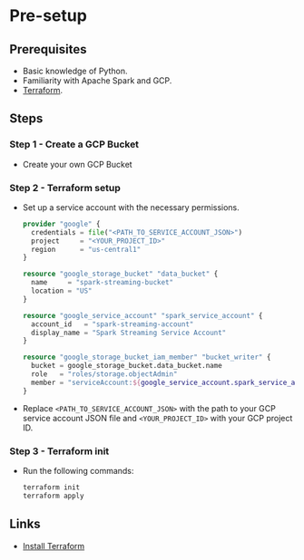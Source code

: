 # Pre-setup

## Prerequisites

* Basic knowledge of Python.
* Familiarity with Apache Spark and GCP.
* [Terraform][terraform].

## Steps

### Step 1 - Create a GCP Bucket

* Create your own GCP Bucket

### Step 2 - Terraform setup

* Set up a service account with the necessary permissions.

  ```terraform
  provider "google" {
    credentials = file("<PATH_TO_SERVICE_ACCOUNT_JSON>")
    project     = "<YOUR_PROJECT_ID>"
    region      = "us-central1"
  }
  
  resource "google_storage_bucket" "data_bucket" {
    name     = "spark-streaming-bucket"
    location = "US"
  }
  
  resource "google_service_account" "spark_service_account" {
    account_id   = "spark-streaming-account"
    display_name = "Spark Streaming Service Account"
  }
  
  resource "google_storage_bucket_iam_member" "bucket_writer" {
    bucket = google_storage_bucket.data_bucket.name
    role   = "roles/storage.objectAdmin"
    member = "serviceAccount:${google_service_account.spark_service_account.email}"
  }
  ```

* Replace ```<PATH_TO_SERVICE_ACCOUNT_JSON>``` with the path to your GCP service account JSON file and ```<YOUR_PROJECT_ID>``` with your GCP project ID.

### Step 3 - Terraform init

* Run the following commands:

  ```bash
  terraform init
  terraform apply
  ```

## Links

* [Install Terraform][terraform]

[terraform]: https://developer.hashicorp.com/terraform/downloads?product_intent=terraform


